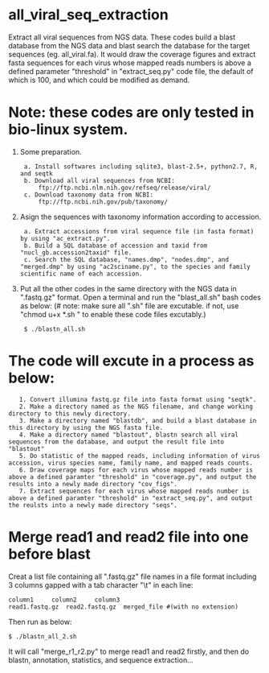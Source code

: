 # all_viral_seq_extraction
Extract all viral sequences from NGS data.
These codes build a blast database from the NGS data and blast search the database for the target sequences (eg. all_viral.fa). It would draw the coverage figures and extract fasta sequences for each virus whose mapped reads numbers is above a defined parameter "threshold" in "extract_seq.py" code file, the default of which is 100, and which could be modified as demand.

# Note: these codes are only tested in bio-linux system.
1. Some preparation.

    	a. Install softwares including sqlite3, blast-2.5+, python2.7, R, and seqtk
    	b. Download all viral sequences from NCBI:
       		ftp://ftp.ncbi.nlm.nih.gov/refseq/release/viral/
    	c. Download taxonomy data from NCBI:
       		ftp://ftp.ncbi.nih.gov/pub/taxonomy/

2. Asign the sequences with taxonomy information according to accession.

    	a. Extract accessions from viral sequence file (in fasta format) by using "ac_extract.py".
    	b. Build a SQL database of accession and taxid from "nucl_gb.accession2taxid" file.
    	c. Search the SQL database, "names.dmp", "nodes.dmp", and "merged.dmp" by using "ac2sciname.py", to the species and family  scientific name of each accession.
    
3. Put all the other codes in the same directory with the NGS data in ".fastq.gz" format. Open a terminal and run the "blast_all.sh" bash codes as below: (# note: make sure all ".sh" file are excutable. if not, use "chmod u+x *.sh " to enable these code files excutably.)

    	$ ./blastn_all.sh


# The code will excute in a process as below:
       1. Convert illumina fastq.gz file into fasta format using "seqtk".
       2. Make a directory named as the NGS filename, and change working directory to this newly directory.
       3. Make a directory named "blastdb", and build a blast database in this directory by using the NGS fasta file.
       4. Make a directory named "blastout", blastn search all viral sequences from the database, and output the result file into "blastout"
       5. Do statistic of the mapped reads, including information of virus accession, virus species name, family name, and mapped reads counts.
       6. Draw coverage maps for each virus whose mapped reads number is above a defined paramter "threshold" in "coverage.py", and output the results into a newly made directory "cov_figs".
       7. Extract sequences for each virus whose mapped reads number is above a defined paramter "threshold" in "extract_seq.py", and output the reulsts into a newly made directory "seqs".

# Merge read1 and read2 file into one before blast
Creat a list file containing all ".fastq.gz" file names in a file format including 3 columns gapped with a tab character "\t" in each line:

 	column1		column2		column3
	read1.fastq.gz	read2.fastq.gz	merged_file #(with no extension)
	
Then run as below:
    
    $ ./blastn_all_2.sh   
It will call "merge_r1_r2.py" to merge read1 and read2 firstly, and then do blastn, annotation, statistics, and sequence extraction...
